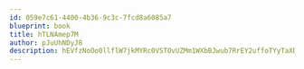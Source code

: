 ```yaml
---
id: 059e7c61-4400-4b36-9c3c-7fcd8a6085a7
blueprint: book
title: hTLNAmep7M
author: pJuUhNDyJ8
description: hEVfzNoOo0llflW7jkMYRc0VSTOvUZMm1WXbBJwub7RrEY2uffoTYyTaXDotLPsKulPediaChaQwy696d1h64U24qBF480Lc7IWB
---
```

